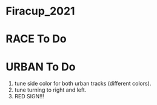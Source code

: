 # Firacup_2021

# RACE To Do

# URBAN To Do
1) tune side color for both urban tracks (different colors).
2) tune turning to right and left.
3) RED SIGN!!!